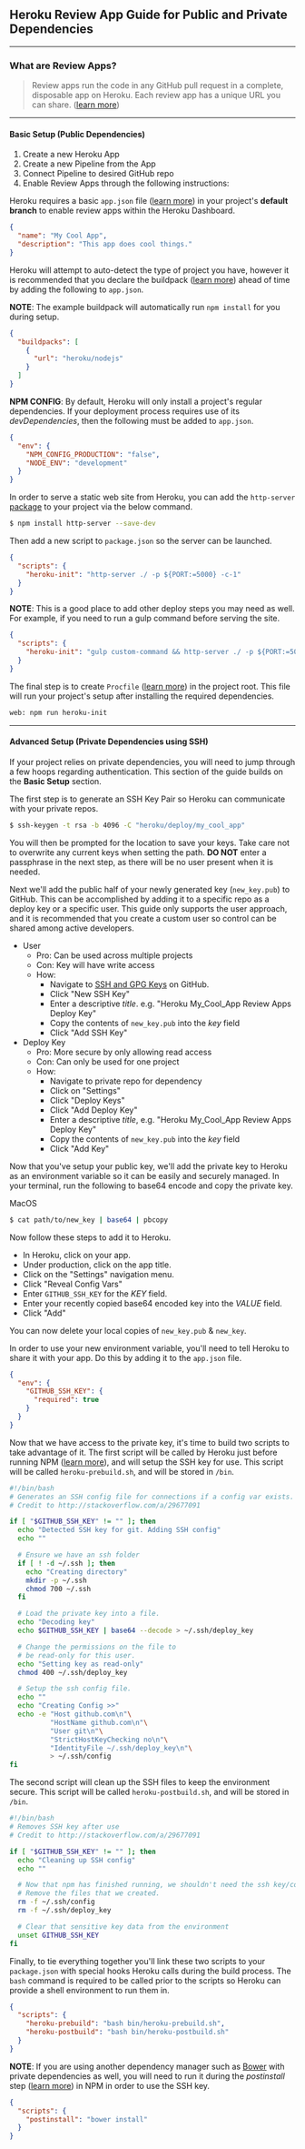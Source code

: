## Heroku Review App Guide for Public and Private Dependencies
---

### What are Review Apps?
> Review apps run the code in any GitHub pull request in a complete, disposable app on Heroku. Each review app has a unique URL you can share. ([learn more](https://devcenter.heroku.com/articles/github-integration-review-apps))

---

#### Basic Setup (Public Dependencies)

1. Create a new Heroku App
1. Create a new Pipeline from the App
1. Connect Pipeline to desired GitHub repo
1. Enable Review Apps through the following instructions:

Heroku requires a basic `app.json` file ([learn more](https://devcenter.heroku.com/articles/app-json-schema)) in your project's **default branch** to enable review apps within the Heroku Dashboard.

```json
{
  "name": "My Cool App",
  "description": "This app does cool things."
}
```

Heroku will attempt to auto-detect the type of project you have, however it is recommended that you declare the buildpack ([learn more](https://devcenter.heroku.com/articles/buildpacks)) ahead of time by adding the following to `app.json`.

**NOTE**: The example buildpack will automatically run `npm install` for you during setup.

```json
{
  "buildpacks": [
    {
      "url": "heroku/nodejs"
    }
  ]
}
```

**NPM CONFIG**: By default, Heroku will only install a project's regular dependencies. If your deployment process requires use of its _devDependencies_, then the following must be added to `app.json`.

```json
{
  "env": {
    "NPM_CONFIG_PRODUCTION": "false",
    "NODE_ENV": "development"
  }
}
```

In order to serve a static web site from Heroku, you can add the `http-server` [package](https://www.npmjs.com/package/http-server) to your project via the below command.

```sh
$ npm install http-server --save-dev
```

Then add a new script to `package.json` so the server can be launched.

```json
{
  "scripts": {
    "heroku-init": "http-server ./ -p ${PORT:=5000} -c-1"
  }
}
```

**NOTE**: This is a good place to add other deploy steps you may need as well. For example, if you need to run a gulp command before serving the site.

```json
{
  "scripts": {
    "heroku-init": "gulp custom-command && http-server ./ -p ${PORT:=5000} -c-1"
  }
}
```

The final step is to create `Procfile` ([learn more](https://devcenter.heroku.com/articles/procfile)) in the project root. This file will run your project's setup after installing the required dependencies.

```sh
web: npm run heroku-init
```

---


#### Advanced Setup (Private Dependencies using SSH)

If your project relies on private dependencies, you will need to jump through a few hoops regarding authentication. This section of the guide builds on the **Basic Setup** section.

The first step is to generate an SSH Key Pair so Heroku can communicate with your private repos.

```sh
$ ssh-keygen -t rsa -b 4096 -C "heroku/deploy/my_cool_app"
```

You will then be prompted for the location to save your keys. Take care not to overwrite any current keys when setting the path. **DO NOT** enter a passphrase in the next step, as there will be no user present when it is needed.

Next we'll add the public half of your newly generated key (`new_key.pub`) to GitHub. This can be accomplished by adding it to a specific repo as a deploy key or a specific user. This guide only supports the user approach, and it is recommended that you create a custom user so control can be shared among active developers.

* User
    * Pro: Can be used across multiple projects
    * Con: Key will have write access
    * How:
        * Navigate to [SSH and GPG Keys](https://github.com/settings/keys) on GitHub.
        * Click "New SSH Key"
        * Enter a descriptive _title_. e.g. "Heroku My_Cool_App Review Apps Deploy Key"
        * Copy the contents of `new_key.pub` into the _key_ field
        * Click "Add SSH Key"
* Deploy Key
    * Pro: More secure by only allowing read access
    * Con: Can only be used for one project
    * How:
        * Navigate to private repo for dependency
        * Click on "Settings"
        * Click "Deploy Keys"
        * Click "Add Deploy Key"
        * Enter a descriptive _title_, e.g. "Heroku My_Cool_App Review Apps Deploy Key"
        * Copy the contents of `new_key.pub` into the _key_ field
        * Click "Add Key"

Now that you've setup your public key, we'll add the private key to Heroku as an environment variable so it can be easily and securely managed. In your terminal, run the following to base64 encode and copy the private key.

MacOS
```sh
$ cat path/to/new_key | base64 | pbcopy
```

Now follow these steps to add it to Heroku.

* In Heroku, click on your app.
* Under production, click on the app title.
* Click on the "Settings" navigation menu.
* Click "Reveal Config Vars"
* Enter `GITHUB_SSH_KEY` for the _KEY_ field.
* Enter your recently copied base64 encoded key into the _VALUE_ field.
* Click "Add"

You can now delete your local copies of `new_key.pub` & `new_key`.

In order to use your new environment variable, you'll need to tell Heroku to share it with your app. Do this by adding it to the `app.json` file.

```json
{
  "env": {
    "GITHUB_SSH_KEY": {
      "required": true
    }
  }
}

```

Now that we have access to the private key, it's time to build two scripts to take advantage of it. The first script will be called by Heroku just before running NPM ([learn more](https://devcenter.heroku.com/articles/nodejs-support#heroku-specific-build-steps)), and will setup the SSH key for use. This script will be called `heroku-prebuild.sh`, and will be stored in `/bin`.

```sh
#!/bin/bash
# Generates an SSH config file for connections if a config var exists.
# Credit to http://stackoverflow.com/a/29677091

if [ "$GITHUB_SSH_KEY" != "" ]; then
  echo "Detected SSH key for git. Adding SSH config"
  echo ""

  # Ensure we have an ssh folder
  if [ ! -d ~/.ssh ]; then
    echo "Creating directory"
    mkdir -p ~/.ssh
    chmod 700 ~/.ssh
  fi

  # Load the private key into a file.
  echo "Decoding key"
  echo $GITHUB_SSH_KEY | base64 --decode > ~/.ssh/deploy_key

  # Change the permissions on the file to
  # be read-only for this user.
  echo "Setting key as read-only"
  chmod 400 ~/.ssh/deploy_key

  # Setup the ssh config file.
  echo ""
  echo "Creating Config >>"
  echo -e "Host github.com\n"\
          "HostName github.com\n"\
          "User git\n"\
          "StrictHostKeyChecking no\n"\
          "IdentityFile ~/.ssh/deploy_key\n"\
          > ~/.ssh/config
fi

```

The second script will clean up the SSH files to keep the environment secure. This script will be called `heroku-postbuild.sh`, and will be stored in `/bin`.

```sh
#!/bin/bash
# Removes SSH key after use
# Credit to http://stackoverflow.com/a/29677091

if [ "$GITHUB_SSH_KEY" != "" ]; then
  echo "Cleaning up SSH config"
  echo ""

  # Now that npm has finished running, we shouldn't need the ssh key/config anymore.
  # Remove the files that we created.
  rm -f ~/.ssh/config
  rm -f ~/.ssh/deploy_key

  # Clear that sensitive key data from the environment
  unset GITHUB_SSH_KEY
fi
```

Finally, to tie everything together you'll link these two scripts to your `package.json` with special hooks Heroku calls during the build process. The `bash` command is required to be called prior to the scripts so Heroku can provide a shell environment to run them in.

```json
{
  "scripts": {
    "heroku-prebuild": "bash bin/heroku-prebuild.sh",
    "heroku-postbuild": "bash bin/heroku-postbuild.sh"
  }
}
```

**NOTE**: If you are using another dependency manager such as  [Bower](https://bower.io) with private dependencies as well, you will need to run it during the _postinstall_ step ([learn more](https://docs.npmjs.com/misc/scripts)) in NPM in order to use the SSH key.

```json
{
  "scripts": {
    "postinstall": "bower install"
  }
}
```
